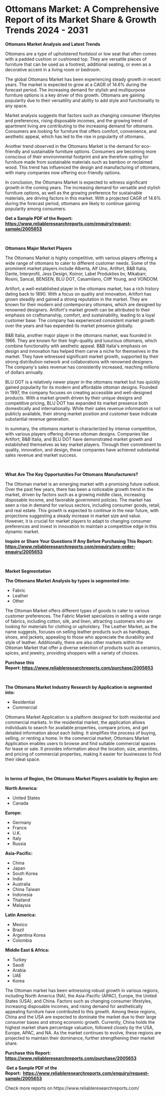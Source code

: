 <p><h1>Ottomans Market: A Comprehensive Report of its Market Share & Growth Trends 2024 - 2031</h1></p><p><strong>Ottomans Market Analysis and Latest Trends</strong></p>
<p><p>Ottomans are a type of upholstered footstool or low seat that often comes with a padded cushion or cushioned top. They are versatile pieces of furniture that can be used as a footrest, additional seating, or even as a decorative accent in a living room or bedroom.</p><p>The global Ottomans Market has been experiencing steady growth in recent years. The market is expected to grow at a CAGR of 14.6% during the forecast period. The increasing demand for stylish and multipurpose furniture options is a key driver of this growth. Ottomans are gaining popularity due to their versatility and ability to add style and functionality to any space.</p><p>Market analysis suggests that factors such as changing consumer lifestyles and preferences, rising disposable incomes, and the growing trend of apartment living are contributing to the increasing demand for ottomans. Consumers are looking for furniture that offers comfort, convenience, and aesthetic appeal, which has led to the rise in popularity of ottomans.</p><p>Another trend observed in the Ottomans Market is the demand for eco-friendly and sustainable furniture options. Consumers are becoming more conscious of their environmental footprint and are therefore opting for furniture made from sustainable materials such as bamboo or reclaimed wood. This trend has influenced the design and manufacturing of ottomans, with many companies now offering eco-friendly options.</p><p>In conclusion, the Ottomans Market is expected to witness significant growth in the coming years. The increasing demand for versatile and stylish furniture options, as well as the growing preference for sustainable materials, are driving factors in this market. With a projected CAGR of 14.6% during the forecast period, ottomans are likely to continue gaining popularity among consumers.</p></p>
<p><strong>Get a Sample PDF of the Report:&nbsp; <a href="https://www.reliableresearchreports.com/enquiry/request-sample/2005653">https://www.reliableresearchreports.com/enquiry/request-sample/2005653</a></strong></p>
<p>&nbsp;</p>
<p><strong>Ottomans Major Market Players</strong></p>
<p><p>The Ottomans Market is highly competitive, with various players offering a wide range of ottomans to cater to different customer needs. Some of the prominent market players include Alberta, Alf Uno, Artifort, B&B Italia, Dante, Interprofil, Jess Design, Koinor, Label Produkties bv, Mikabarr, Rosini, Sancal, BENSEN, BLU DOT, Casamilano, Cliff Young, and VONDOM.</p><p>Artifort, a well-established player in the ottomans market, has a rich history dating back to 1890. With a focus on quality and innovation, Artifort has grown steadily and gained a strong reputation in the market. They are known for their modern and contemporary ottomans, which are designed by renowned designers. Artifort's market growth can be attributed to their emphasis on craftsmanship, comfort, and sustainability, leading to a loyal customer base. The company has experienced consistent market growth over the years and has expanded its market presence globally.</p><p>B&B Italia, another major player in the ottomans market, was founded in 1966. They are known for their high-quality and luxurious ottomans, which combine functionality with aesthetic appeal. B&B Italia's emphasis on design and innovation has helped them carve a niche for themselves in the market. They have witnessed significant market growth, supported by their strong distribution network and collaborations with renowned designers. The company's sales revenue has consistently increased, reaching millions of dollars annually.</p><p>BLU DOT is a relatively newer player in the ottomans market but has quickly gained popularity for its modern and affordable ottoman designs. Founded in 1997, the company focuses on creating accessible and well-designed products. With a market growth driven by their unique designs and competitive pricing, BLU DOT has expanded its market presence both domestically and internationally. While their sales revenue information is not publicly available, their strong market position and customer base indicate substantial revenue generation.</p><p>In summary, the ottomans market is characterized by intense competition, with various players offering diverse ottoman designs. Companies like Artifort, B&B Italia, and BLU DOT have demonstrated market growth and established themselves as key market players. Through their commitment to quality, innovation, and design, these companies have achieved substantial sales revenue and market success.</p></p>
<p>&nbsp;</p>
<p><strong>What Are The Key Opportunities For Ottomans Manufacturers?</strong></p>
<p><p>The Ottoman market is an emerging market with a promising future outlook. Over the past few years, there has been a noticeable growth trend in the market, driven by factors such as a growing middle class, increasing disposable income, and favorable government policies. The market has seen a rise in demand for various sectors, including consumer goods, retail, and real estate. This growth is expected to continue in the near future, with projections suggesting a steady increase in market size and value. However, it is crucial for market players to adapt to changing consumer preferences and invest in innovation to maintain a competitive edge in this dynamic market.</p></p>
<p><strong>Inquire or Share Your Questions If Any Before Purchasing This Report: <a href="https://www.reliableresearchreports.com/enquiry/pre-order-enquiry/2005653">https://www.reliableresearchreports.com/enquiry/pre-order-enquiry/2005653</a></strong></p>
<p>&nbsp;</p>
<p><strong>Market Segmentation</strong></p>
<p><strong>The Ottomans Market Analysis by types is segmented into:</strong></p>
<p><ul><li>Fabric</li><li>Leather</li><li>Other</li></ul></p>
<p><p>The Ottoman Market offers different types of goods to cater to various customer preferences. The Fabric Market specializes in selling a wide range of fabrics, including cotton, silk, and linen, attracting customers who are looking for materials for clothing or upholstery. The Leather Market, as the name suggests, focuses on selling leather products such as handbags, shoes, and jackets, appealing to those who appreciate the durability and style of leather. Additionally, there are also other markets within the Ottoman Market that offer a diverse selection of products such as ceramics, spices, and jewelry, providing shoppers with a variety of choices.</p></p>
<p><strong>Purchase this Report:&nbsp;<a href="https://www.reliableresearchreports.com/purchase/2005653">https://www.reliableresearchreports.com/purchase/2005653</a></strong></p>
<p>&nbsp;</p>
<p><strong>The Ottomans Market Industry Research by Application is segmented into:</strong></p>
<p><ul><li>Residential</li><li>Commercial</li></ul></p>
<p><p>Ottomans Market Application is a platform designed for both residential and commercial markets. In the residential market, the application allows individuals to search for available properties, compare prices, and get detailed information about each listing. It simplifies the process of buying, selling, or renting a home. In the commercial market, Ottomans Market Application enables users to browse and find suitable commercial spaces for lease or sale. It provides information about the location, size, amenities, and pricing of commercial properties, making it easier for businesses to find their ideal space.</p></p>
<p>&nbsp;</p>
<p><strong>In terms of Region, the Ottomans Market Players available by Region are:</strong></p>
<p>
    <p> <strong> North America: </strong>
        <ul>
            <li>United States</li>
            <li>Canada</li>
        </ul>
        </p> 
    <p> <strong> Europe: </strong>
        <ul>
            <li>Germany</li>
            <li>France</li>
            <li>U.K.</li>
            <li>Italy</li>
            <li>Russia</li>
        </ul>
        </p> 
    <p> <strong> Asia-Pacific: </strong>
        <ul>
            <li>China</li>
            <li>Japan</li>
            <li>South Korea</li>
            <li>India</li>
            <li>Australia</li>
            <li>China Taiwan</li>
            <li>Indonesia</li>
            <li>Thailand</li>
            <li>Malaysia</li>
        </ul>
        </p> 
    <p> <strong> Latin America: </strong>
        <ul>
            <li>Mexico</li>
            <li>Brazil</li>
            <li>Argentina Korea</li>
            <li>Colombia</li>
        </ul>
        </p> 
    <p> <strong> Middle East & Africa: </strong>
        <ul>
            <li>Turkey</li>
            <li>Saudi</li>
            <li>Arabia</li>
            <li>UAE</li>
            <li>Korea</li>
        </ul>
    </p>
    </p>
<p><p>The Ottoman market has been witnessing robust growth in various regions, including North America (NA), the Asia-Pacific (APAC), Europe, the United States (USA), and China. Factors such as changing consumer lifestyles, increasing disposable incomes, and rising demand for aesthetically appealing furniture have contributed to this growth. Among these regions, China and the USA are expected to dominate the market due to their large consumer bases and strong economic growth. Currently, China holds the highest market share percentage valuation, followed closely by the USA, Europe, APAC, and NA. As the market continues to evolve, these regions are projected to maintain their dominance, further strengthening their market share.</p></p>
<p><strong>Purchase this Report: <a href="https://www.reliableresearchreports.com/purchase/2005653">https://www.reliableresearchreports.com/purchase/2005653</a></strong></p>
<p>&nbsp;<strong>Get a Sample PDF of the Report:&nbsp;&nbsp;<a href="https://www.reliableresearchreports.com/enquiry/request-sample/2005653">https://www.reliableresearchreports.com/enquiry/request-sample/2005653</a></strong></p>
<p><strong></strong></p>
<p>Check more reports on https://www.reliableresearchreports.com/</p>